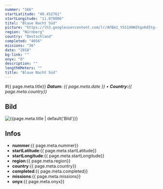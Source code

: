 ```yaml
---
nummer: "166"
startLatitude: "49.452761"
startLongitude: "11.078086"
titel: "Blaue Nacht Süd"
picture: "https://lh3.googleusercontent.com/lr/AFBm1_YSS1XHWIhgvKd5tg--mTgmU2_qlemJLInt1HsflfuViDrlCYQDB9K4FhFbfsgTcGsAqroIYl8gXVbRSExRMV7-bp7h-Pp8d4SJTRIQYDVGY-dKQKlKTJ8On-1OEDcBAmMIvgU0B911Q1GZKmL-bZtXEmrSNGCNBOblwWyR3GvMufxlPx0ULK9ESRyQYo-cWsRAw6MLoYxORnZoSDJO2-Rg4ByqjIB464i3dVA8eAzPSYHf5e4raE_d0OcnHhASCWAjbAnjOICibR3tNImky_sFT6HhKcprHs0qmpAwKMBwTTZ4Ix0Amz8t06Dy1YaJmJPmsIOG3zmNJdieh_vD1ALewrBPI11mDabCH1OW_eU7ZI09cQRYexuNAsR26Bbik3AXfPSuZZTy8P8w_F2OhrMsGLoML1ZkMJWZH4MFod4wRfM-OFahpD4nXEiTRU-SMPhMSqTHAXAf_In08sbExIWS6sxd8d-sjOCXmABdhNNcPHDoqBpglkrGJdGqlS9FDdJI86j2zYBqAhgaSNmlIEOiqO-Q6ISiIq-C3hi0wta3V18oDD6wJD4JqPuZEg6Ewk5jtagQmJXLd5wWGluBJIlJvHQV4SdWGlBcf1EnfPUbAdTVpExVYto4S4IvmQ3ZlEcxXV8Ulbp_LzBXVGl0JpabMxBhU5x3-8puqUB0pdJTEC2DyIt5Df5ThOPt5piLMD2T8K9cf_RqTRsIWpXnsXTyc8okPXE5Mi6tTpH6xnpvZPMR2hSmzxefLfS1ySOkuwjw7zpeWw62mTJWUmqsZIlPWmTvQI7hkAnjNhglC3T7Gg6QOt9WazMugtPYxyFR97K4mpcybCSW6teFdRSavTO8B67oY-k"
region: "Nürnberg"
country: "Deutschland"
completed: "4056"
missions: "36"
date: "2018"
bg-link: ""
onyx: "0"
description: ""
lengthKMeters: ""
title: "Blaue Nacht Süd"
---
```


#{{ page.meta.title}}
_**Datum:** {{ page.meta.date }} • **Country:**{{ page.meta.country}}_

## Bild
![{{page.meta.title | default('Bild')}}]({{page.meta.picture}})

## Infos
- **nummer**:{{ page.meta.nummer}}
- **startLatitude**:{{ page.meta.startLatitude}}
- **startLongitude**:{{ page.meta.startLongitude}}
- **region**:{{ page.meta.region}}
- **country**:{{ page.meta.country}}
- **completed**:{{ page.meta.completed}}
- **missions**:{{ page.meta.missions}}
- **onyx**:{{ page.meta.onyx}}

